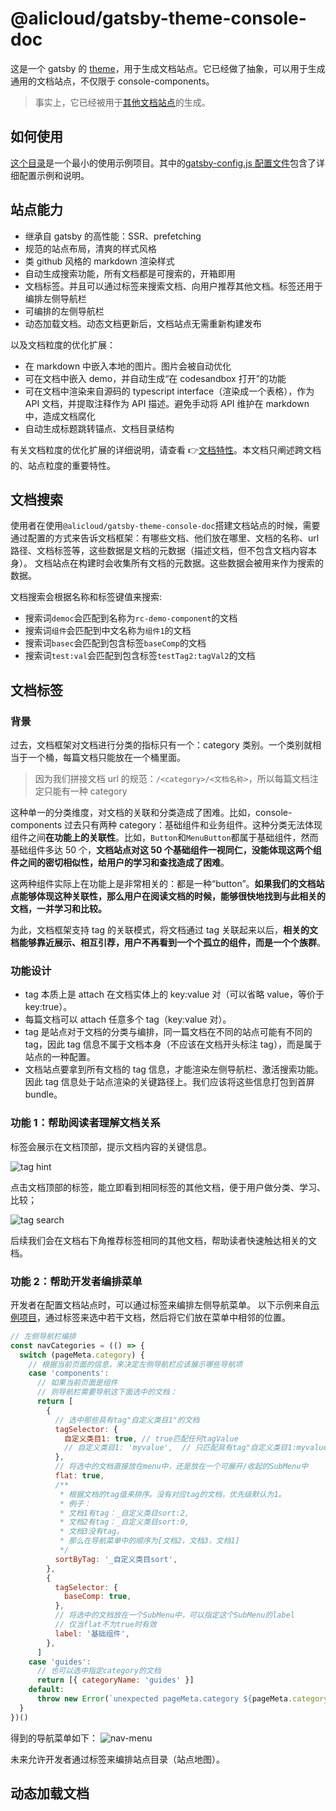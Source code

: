 # @alicloud/gatsby-theme-console-doc

这是一个 gatsby 的 [theme](https://www.gatsbyjs.org/docs/themes/)，用于生成文档站点。它已经做了抽象，可以用于生成通用的文档站点，不仅限于 console-components。

> 事实上，它已经被用于[其他文档站点](https://aliyun.github.io/alibabacloud-console-chart/guides/quick-start)的生成。

## 如何使用

[这个目录](https://github.com/aliyun/alibabacloud-console-components/tree/master/demo-workspaces/gatsby-theme-console-doc-template)是一个最小的使用示例项目。其中的[gatsby-config.js 配置文件](https://github.com/aliyun/alibabacloud-console-components/tree/master/demo-workspaces/gatsby-theme-console-doc-template/site/gatsby-config.js)包含了详细配置示例和说明。

## 站点能力

- 继承自 gatsby 的高性能：SSR、prefetching
- 规范的站点布局，清爽的样式风格
- 类 github 风格的 markdown 渲染样式
- 自动生成搜索功能，所有文档都是可搜索的，开箱即用
- 文档标签。并且可以通过标签来搜索文档、向用户推荐其他文档。标签还用于编排左侧导航栏
- 可编排的左侧导航栏
- 动态加载文档。动态文档更新后，文档站点无需重新构建发布

以及文档粒度的优化扩展：

- 在 markdown 中嵌入本地的图片。图片会被自动优化
- 可在文档中嵌入 demo，并自动生成“在 codesandbox 打开”的功能
- 可在文档中渲染来自源码的 typescript interface（渲染成一个表格），作为 API 文档，并提取注释作为 API 描述。避免手动将 API 维护在 markdown 中，造成文档腐化
- 自动生成标题跳转锚点、文档目录结构

有关文档粒度的优化扩展的详细说明，请查看 👉[文档特性](./doc-features)。本文档只阐述跨文档的、站点粒度的重要特性。

## 文档搜索

使用者在使用`@alicloud/gatsby-theme-console-doc`搭建文档站点的时候，需要通过配置的方式来告诉文档框架：有哪些文档、他们放在哪里、文档的名称、url 路径、文档标签等，这些数据是文档的元数据（描述文档，但不包含文档内容本身）。
文档站点在构建时会收集所有文档的元数据。这些数据会被用来作为搜索的数据。

文档搜索会根据名称和标签键值来搜索:

- 搜索词`democ`会匹配到名称为`rc-demo-component`的文档
- 搜索词`组件`会匹配到中文名称为`组件1`的文档
- 搜索词`basec`会匹配到包含标签`baseComp`的文档
- 搜索词`test:val`会匹配到包含标签`testTag2:tagVal2`的文档

## 文档标签

### 背景

过去，文档框架对文档进行分类的指标只有一个：category 类别。一个类别就相当于一个桶，每篇文档只能放在一个桶里面。

> 因为我们拼接文档 url 的规范：`/<category>/<文档名称>`，所以每篇文档注定只能有一种 category

这种单一的分类维度，对文档的关联和分类造成了困难。比如，console-components 过去只有两种 category：基础组件和业务组件。这种分类无法体现组件之间**在功能上的关联性**。比如，`Button`和`MenuButton`都属于基础组件，然而基础组件多达 50 个，**文档站点对这 50 个基础组件一视同仁，没能体现这两个组件之间的密切相似性，给用户的学习和查找造成了困难**。

这两种组件实际上在功能上是非常相关的：都是一种“button”。**如果我们的文档站点能够体现这种关联性，那么用户在阅读文档的时候，能够很快地找到与此相关的文档，一并学习和比较。**

为此，文档框架支持 tag 的关联模式，将文档通过 tag 关联起来以后，**相关的文档能够靠近展示、相互引荐，用户不再看到一个个孤立的组件，而是一个个族群**。

### 功能设计

- tag 本质上是 attach 在文档实体上的 key:value 对（可以省略 value，等价于 key:true）。
- 每篇文档可以 attach 任意多个 tag（key:value 对）。
- tag 是站点对于文档的分类与编排，同一篇文档在不同的站点可能有不同的 tag，因此 tag 信息不属于文档本身（不应该在文档开头标注 tag），而是属于站点的一种配置。
- 文档站点要拿到所有文档的 tag 信息，才能渲染左侧导航栏、激活搜索功能。因此 tag 信息处于站点渲染的关键路径上。我们应该将这些信息打包到首屏 bundle。

### 功能 1：帮助阅读者理解文档关系

标签会展示在文档顶部，提示文档内容的关键信息。

![tag hint](./assets/tag1.png '文档标签标注')

点击文档顶部的标签，能立即看到相同标签的其他文档，便于用户做分类、学习、比较；

![tag search](./assets/tag2.png '搜索相同标签的文档')

后续我们会在文档右下角推荐标签相同的其他文档，帮助读者快速触达相关的文档。

### 功能 2：帮助开发者编排菜单

开发者在配置文档站点时，可以通过标签来编排左侧导航菜单。
以下示例来自[示例项目](https://github.com/aliyun/alibabacloud-console-components/tree/master/demo-workspaces/gatsby-theme-console-doc-template/site/gatsby-config.js)，通过标签来选中若干文档，然后将它们放在菜单中相邻的位置。

```js
// 左侧导航栏编排
const navCategories = (() => {
  switch (pageMeta.category) {
    // 根据当前页面的信息，来决定左侧导航栏应该展示哪些导航项
    case 'components':
      // 如果当前页面是组件
      // 则导航栏需要导航这下面选中的文档：
      return [
        {
          // 选中那些具有tag"自定义类目1"的文档
          tagSelector: {
            自定义类目1: true, // true匹配任何tagValue
            // 自定义类目1: 'myvalue',  // 只匹配具有tag"自定义类目1:myvalue"的文档
          },
          // 将选中的文档直接放在menu中，还是放在一个可展开/收起的SubMenu中
          flat: true,
          /**
           * 根据文档的tag值来排序。没有对应tag的文档，优先级默认为1。
           * 例子：
           * 文档1有tag：_自定义类目sort:2,
           * 文档2有tag：_自定义类目sort:0,
           * 文档3没有tag。
           * 那么在导航菜单中的顺序为[文档2，文档3，文档1]
           */
          sortByTag: '_自定义类目sort',
        },
        {
          tagSelector: {
            baseComp: true,
          },
          // 将选中的文档放在一个SubMenu中，可以指定这个SubMenu的label
          // 仅当flat不为true时有效
          label: '基础组件',
        },
      ]
    case 'guides':
      // 也可以选中指定category的文档
      return [{ categoryName: 'guides' }]
    default:
      throw new Error(`unexpected pageMeta.category ${pageMeta.category}`)
  }
})()
```

得到的导航菜单如下：
![nav-menu](./assets/nav-menu.png '导航菜单编排')

未来允许开发者通过标签来编排站点目录（站点地图）。

## 动态加载文档

